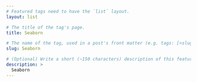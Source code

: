 ```yaml
---
# Featured tags need to have the `list` layout.
layout: list

# The title of the tag's page.
title: Seaborn

# The name of the tag, used in a post's front matter (e.g. tags: [<slug>]).
slug: Seaborn

# (Optional) Write a short (~150 characters) description of this featured tag.
description: >
  Seaborn
---
```

